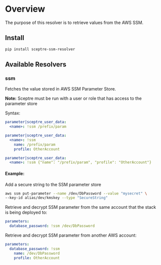 # Overview

The purpose of this resolver is to retrieve values from the AWS SSM. 

## Install

```bash
pip install sceptre-ssm-resolver
```

## Available Resolvers

### ssm

Fetches the value stored in AWS SSM Parameter Store.

__Note:__ Sceptre must be run with a user or role that has access to the parameter store

Syntax:

```yaml
parameter|sceptre_user_data:
  <name>: !ssm /prefix/param
```

```yaml
parameter|sceptre_user_data:
  <name>: !ssm
    name: /prefix/param
    profile: OtherAccount
```

```yaml
parameter|sceptre_user_data:
  <name>: !ssm {"name": "/prefix/param", "profile": "OtherAccount"}
```


#### Example:

Add a secure string to the SSM parameter store
```bash
aws ssm put-parameter --name /dev/DbPassword --value "mysecret" \
--key-id alias/dev/kmskey --type "SecureString"
```

Retrieve and decrypt SSM parameter from the same account that the
stack is being deployed to:
```yaml
parameters:
  database_password: !ssm /dev/DbPassword
```

Retrieve and decrypt SSM parameter from another AWS account:
```yaml
parameters:
  database_password: !ssm
    name: /dev/DbPassword
    profile: OtherAccount
```
